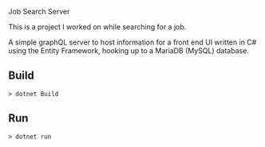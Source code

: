 Job Search Server

This is a project I worked on while searching for a job.

A simple graphQL server to host information for a front end UI written in C# using the Entity Framework, hooking up to a MariaDB (MySQL) database.

## Build

`> dotnet Build`

## Run

`> dotnet run`
